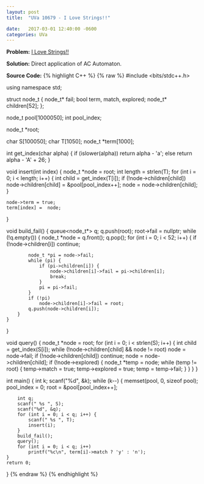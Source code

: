 ```yaml
---
layout: post
title:  "UVa 10679 - I Love Strings!!"

date:   2017-03-01 12:40:00 -0600
categories: UVa
---
```


**Problem:** [I Love Strings!!]

**Solution:**
Direct application of AC Automaton.

**Source Code:**
{% highlight C++ %}
{% raw %}
#include <bits/stdc++.h>

using namespace std;

struct node_t {
    node_t* fail;
    bool term, match, explored;
    node_t* children[52];
};

node_t pool[1000050];
int pool_index;

node_t *root;

char S[100050];
char T[1050];
node_t *term[1000];


int get_index(char alpha) { 
    if (islower(alpha))
        return alpha - 'a';
    else
        return alpha - 'A' + 26;
}

void insert(int index) {
    node_t *node = root;
    int length = strlen(T);
    for (int i = 0; i < length; i++) {
        int child = get_index(T[i]);
        if (!node->children[child])
            node->children[child] = &pool[pool_index++];
        node = node->children[child];
    }

    node->term = true;
    term[index] =  node;
}

void build_fail() {
    queue<node_t*> q;
    q.push(root);
    root->fail = nullptr;
    while (!q.empty()) {
        node_t *node = q.front();
        q.pop();
        for (int i = 0; i < 52; i++) {
            if (!node->children[i]) 
                continue;

            node_t *pi = node->fail;
            while (pi) {
                if (pi->children[i]) {
                    node->children[i]->fail = pi->children[i];
                    break;
                }
                pi = pi->fail;
            }
            if (!pi)
                node->children[i]->fail = root;
            q.push(node->children[i]);
        }
    }
}

void query() {
    node_t *node = root;
    for (int i = 0; i < strlen(S); i++) {
        int child = get_index(S[i]);
        while (!node->children[child] && node != root)
            node = node->fail;
        if (!node->children[child])
            continue;
        node = node->children[child];
        if (!node->explored) {
            node_t *temp = node;
            while (temp != root) {
                temp->match = true;
                temp->explored = true;
                temp = temp->fail;
            }
        }
    }
}

int main() {
    int k;
    scanf("%d", &k);
    while (k--) {
        memset(pool, 0, sizeof pool);
        pool_index = 0;
        root = &pool[pool_index++];

        int q;
        scanf(" %s ", S); 
        scanf("%d", &q);
        for (int i = 0; i < q; i++) {
            scanf(" %s ", T);
            insert(i);
        }
        build_fail();
        query();
        for (int i = 0; i < q; i++)
            printf("%c\n", term[i]->match ? 'y' : 'n');
    }
    return 0;
}
{% endraw %}
{% endhighlight %}

[I Love Strings!!]:https://uva.onlinejudge.org/index.php?option=onlinejudge&page=show_problem&problem=1620
